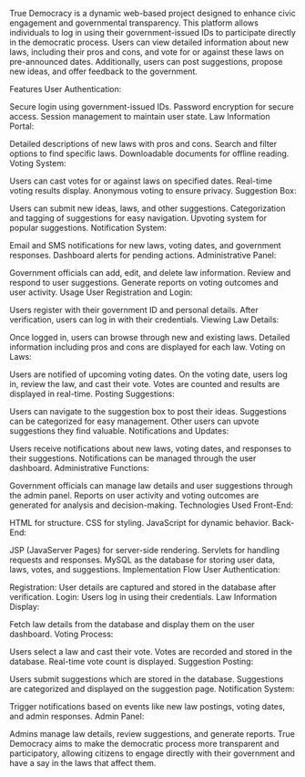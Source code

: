 True Democracy is a dynamic web-based project designed to enhance civic engagement and governmental transparency. This platform allows individuals to log in using their government-issued IDs to participate directly in the democratic process. Users can view detailed information about new laws, including their pros and cons, and vote for or against these laws on pre-announced dates. Additionally, users can post suggestions, propose new ideas, and offer feedback to the government.

Features
User Authentication:

Secure login using government-issued IDs.
Password encryption for secure access.
Session management to maintain user state.
Law Information Portal:

Detailed descriptions of new laws with pros and cons.
Search and filter options to find specific laws.
Downloadable documents for offline reading.
Voting System:

Users can cast votes for or against laws on specified dates.
Real-time voting results display.
Anonymous voting to ensure privacy.
Suggestion Box:

Users can submit new ideas, laws, and other suggestions.
Categorization and tagging of suggestions for easy navigation.
Upvoting system for popular suggestions.
Notification System:

Email and SMS notifications for new laws, voting dates, and government responses.
Dashboard alerts for pending actions.
Administrative Panel:

Government officials can add, edit, and delete law information.
Review and respond to user suggestions.
Generate reports on voting outcomes and user activity.
Usage
User Registration and Login:

Users register with their government ID and personal details.
After verification, users can log in with their credentials.
Viewing Law Details:

Once logged in, users can browse through new and existing laws.
Detailed information including pros and cons are displayed for each law.
Voting on Laws:

Users are notified of upcoming voting dates.
On the voting date, users log in, review the law, and cast their vote.
Votes are counted and results are displayed in real-time.
Posting Suggestions:

Users can navigate to the suggestion box to post their ideas.
Suggestions can be categorized for easy management.
Other users can upvote suggestions they find valuable.
Notifications and Updates:

Users receive notifications about new laws, voting dates, and responses to their suggestions.
Notifications can be managed through the user dashboard.
Administrative Functions:

Government officials can manage law details and user suggestions through the admin panel.
Reports on user activity and voting outcomes are generated for analysis and decision-making.
Technologies Used
Front-End:

HTML for structure.
CSS for styling.
JavaScript for dynamic behavior.
Back-End:

JSP (JavaServer Pages) for server-side rendering.
Servlets for handling requests and responses.
MySQL as the database for storing user data, laws, votes, and suggestions.
Implementation Flow
User Authentication:

Registration: User details are captured and stored in the database after verification.
Login: Users log in using their credentials.
Law Information Display:

Fetch law details from the database and display them on the user dashboard.
Voting Process:

Users select a law and cast their vote.
Votes are recorded and stored in the database.
Real-time vote count is displayed.
Suggestion Posting:

Users submit suggestions which are stored in the database.
Suggestions are categorized and displayed on the suggestion page.
Notification System:

Trigger notifications based on events like new law postings, voting dates, and admin responses.
Admin Panel:

Admins manage law details, review suggestions, and generate reports.
True Democracy aims to make the democratic process more transparent and participatory, allowing citizens to engage directly with their government and have a say in the laws that affect them.
